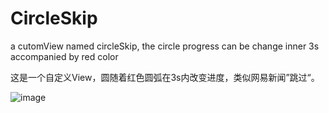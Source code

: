 # CircleSkip
 a cutomView named circleSkip,
 the circle progress can be change inner 3s accompanied by red color
 
 这是一个自定义View，圆随着红色圆弧在3s内改变进度，类似网易新闻”跳过“。
 
  ![image](https://github.com/ynkmcgx/CircleSkip/blob/master/app/src/main/res/drawable/pic.PNG)
 
